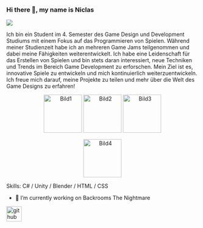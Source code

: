 ### Hi there 👋, my name is Niclas
![](https://arturssmirnovs.github.io/github-profile-readme-generator/images/banner.png)

Ich bin ein Student im 4. Semester des Game Design und Development Studiums mit einem Fokus auf das Programmieren von Spielen. Während meiner Studienzeit habe ich an mehreren Game Jams teilgenommen und dabei meine Fähigkeiten weiterentwickelt. Ich habe eine Leidenschaft für das Erstellen von Spielen und bin stets daran interessiert, neue Techniken und Trends im Bereich Game Development zu erforschen. Mein Ziel ist es, innovative Spiele zu entwickeln und mich kontinuierlich weiterzuentwickeln. Ich freue mich darauf, meine Projekte zu teilen und mehr über die Welt des Game Designs zu erfahren!
<p align="center">
  <img src="[https://example.com/bild1.png](https://github.com/kingnic/kingnic/blob/main/Blender.png)" alt="Bild1" width="100" />
  <img src="[https://example.com/bild2.png](https://github.com/kingnic/kingnic/blob/main/C%23.png)" alt="Bild2" width="100" />
  <img src="[https://example.com/bild3.png](https://github.com/kingnic/kingnic/blob/main/Unity.png)" alt="Bild3" width="100" />
</p>

<p align="center">
  <img src="[https://example.com/bild4.png](https://github.com/kingnic/kingnic/blob/main/PS.png)" alt="Bild4" width="100" />
</p>
Skills: C# / Unity / Blender / HTML / CSS

- 🔭 I’m currently working on Backrooms The Nightmare 


[<img src='https://cdn.jsdelivr.net/npm/simple-icons@3.0.1/icons/github.svg' alt='github' height='40'>](https://github.com/kingnic)  

